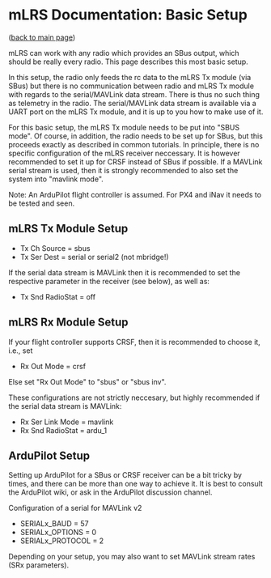 # mLRS Documentation: Basic Setup #

([back to main page](../README.md))

mLRS can work with any radio which provides an SBus output, which should be really every radio. This page describes this most basic setup.

In this setup, the radio only feeds the rc data to the mLRS Tx module (via SBus) but there is no communication between radio and mLRS Tx module with regards to the serial/MAVLink data stream. There is thus no such thing as telemetry in the radio. The serial/MAVLink data stream is available via a UART port on the mLRS Tx module, and it is up to you how to make use of it.

For this basic setup, the mLRS Tx module needs to be put into "SBUS mode". Of course, in addition, the radio needs to be set up for SBus, but this proceeds exactly as described in common tutorials. In principle, there is no specific configuration of the mLRS receiver neccessary. It is however recommended to set it up for CRSF instead of SBus if possible. If a MAVLink serial stream is used, then it is strongly recommended to also set the system into "mavlink mode".

Note: An ArduPilot flight controller is assumed. For PX4 and iNav it needs to be tested and seen.


## mLRS Tx Module Setup

- Tx Ch Source = sbus
- Tx Ser Dest = serial or serial2 (not mbridge!)

If the serial data stream is MAVLink then it is recommended to set the respective parameter in the receiver (see below), as well as:

- Tx Snd RadioStat = off


## mLRS Rx Module Setup

If your flight controller supports CRSF, then it is recommended to choose it, i.e., set

- Rx Out Mode = crsf

Else set "Rx Out Mode" to "sbus" or "sbus inv".

These configurations are not strictly neccesary, but highly recommended if the serial data stream is MAVLink:

- Rx Ser Link Mode = mavlink
- Rx Snd RadioStat = ardu_1


## ArduPilot Setup

Setting up ArduPilot for a SBus or CRSF receiver can be a bit tricky by times, and there can be more than one way to achieve it. It is best to consult the ArduPilot wiki, or ask in the ArduPilot discussion channel.

Configuration of a serial for MAVLink v2

- SERIALx_BAUD = 57 
- SERIALx_OPTIONS = 0
- SERIALx_PROTOCOL = 2

Depending on your setup, you may also want to set MAVLink stream rates (SRx parameters).


